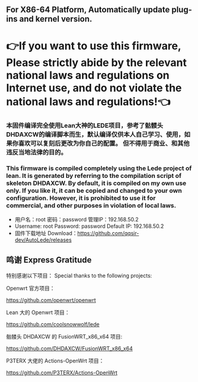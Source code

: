 ## For X86-64 Platform, Automatically update plug-ins and kernel version.
# 👉If you want to use this firmware, Please strictly abide by the relevant national laws and regulations on Internet use, and do not violate the national laws and regulations!👈

### 本固件编译完全使用Lean大神的LEDE项目，参考了骷髅头DHDAXCW的编译脚本而生，默认编译仅供本人自己学习、使用，如果你喜欢可以复刻后更改为你自己的配置。  但不得用于商业、和其他违反当地法律的目的。
### This firmware is compiled completely using the Lede project of lean. It is generated by referring to the compilation script of skeleton DHDAXCW. By default, it is compiled on my own use only. If you like it, it can be copied and changed to your own configuration. However, it is prohibited to use it for commercial, and other purposes in violation of local laws.
- 用户名：root 密码：password  管理IP：192.168.50.2
- Username: root Password: password Default IP: 192.168.50.2
- 固件下载地址 Download：https://github.com/qqsir-dev/AutoLede/releases

## 鸣谢 Express Gratitude

特别感谢以下项目：
Special thanks to the following projects:

Openwrt 官方项目：

<https://github.com/openwrt/openwrt>

Lean 大的 Openwrt 项目：

<https://github.com/coolsnowwolf/lede>

骷髅头 DHDAXCW 的 FusionWRT_x86_x64 项目:

https://github.com/DHDAXCW/FusionWRT_x86_x64

P3TERX 大佬的 Actions-OpenWrt 项目：

<https://github.com/P3TERX/Actions-OpenWrt>
